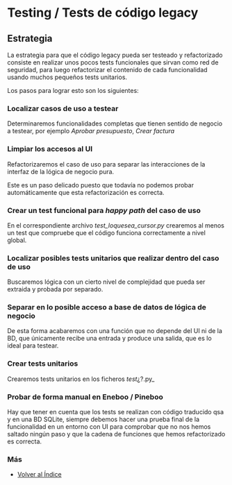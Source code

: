 # Testing / Tests de código legacy

## Estrategia
La estrategia para que el código legacy pueda ser testeado y refactorizado consiste en realizar unos pocos tests funcionales que sirvan como red de seguridad, para luego refactorizar el contenido de cada funcionalidad usando muchos pequeños tests unitarios.

Los pasos para lograr esto son los siguientes:

### Localizar casos de uso a testear
Determinaremos funcionalidades completas que tienen sentido de negocio a testear, por ejemplo _Aprobar presupuesto_, _Crear factura_

### Limpiar los accesos al UI
Refactorizaremos el caso de uso para separar las interacciones de la interfaz de la lógica de negocio pura.

Este es un paso delicado puesto que todavía no podemos probar automáticamente que esta refactorización es correcta.

### Crear un test funcional para _happy path_ del caso de uso
En el correspondiente archivo _test_loquesea_cursor.py_ crearemos al menos un test que compruebe que el código funciona correctamente a nivel global.

### Localizar posibles tests unitarios que realizar dentro del caso de uso
Buscaremos lógica con un cierto nivel de complejidad que pueda ser extraida y probada por separado.

### Separar en lo posible acceso a base de datos de lógica de negocio
De esta forma acabaremos con una función que no depende del UI ni de la BD, que únicamente recibe una entrada y produce una salida, que es lo ideal para testear.

### Crear tests unitarios
Crearemos tests unitarios en los ficheros _test_¿?.py_

### Probar de forma manual en Eneboo / Pineboo
Hay que tener en cuenta que los tests se realizan con código traducido qsa y en una BD SQLite, siempre debemos hacer una prueba final de la funcionalidad en un entorno con UI para comprobar que no nos hemos saltado ningún paso y que la cadena de funciones que hemos refactorizado es correcta.



### Más
  * [Volver al Índice](./index.md)
